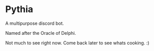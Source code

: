 # Pythia
A multipurpose discord bot.

Named after the Oracle of Delphi.

Not much to see right now. Come back later to see whats cooking. :) 
